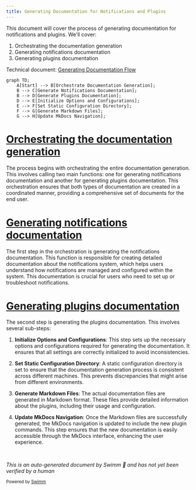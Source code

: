 ```yaml
---
title: Generating Documentation for Notifications and Plugins
---
```

This document will cover the process of generating documentation for notifications and plugins. We'll cover:

1. Orchestrating the documentation generation
2. Generating notifications documentation
3. Generating plugins documentation

Technical document: <SwmLink doc-title="Generating Documentation Flow">[Generating Documentation Flow](/.swm/generating-documentation-flow.d8dockkg.sw.md)</SwmLink>

```mermaid
graph TD;
    A[Start] --> B[Orchestrate Documentation Generation];
    B --> C[Generate Notifications Documentation];
    B --> D[Generate Plugins Documentation];
    D --> E[Initialize Options and Configurations];
    E --> F[Set Static Configuration Directory];
    F --> G[Generate Markdown Files];
    G --> H[Update MkDocs Navigation];
```

# [Orchestrating the documentation generation](http://localhost:5001/repos/Z2l0aHViJTNBJTNBaW50dWl0LWFyZ28tcm9sbG91dHMtZGVtbyUzQSUzQVN3aW1tLURlbW8=/docs/d8dockkg#main-function)

The process begins with orchestrating the entire documentation generation. This involves calling two main functions: one for generating notifications documentation and another for generating plugins documentation. This orchestration ensures that both types of documentation are created in a coordinated manner, providing a comprehensive set of documents for the end user.

# [Generating notifications documentation](http://localhost:5001/repos/Z2l0aHViJTNBJTNBaW50dWl0LWFyZ28tcm9sbG91dHMtZGVtbyUzQSUzQVN3aW1tLURlbW8=/docs/d8dockkg#main-function)

The first step in the orchestration is generating the notifications documentation. This function is responsible for creating detailed documentation about the notifications system, which helps users understand how notifications are managed and configured within the system. This documentation is crucial for users who need to set up or troubleshoot notifications.

# [Generating plugins documentation](http://localhost:5001/repos/Z2l0aHViJTNBJTNBaW50dWl0LWFyZ28tcm9sbG91dHMtZGVtbyUzQSUzQVN3aW1tLURlbW8=/docs/d8dockkg#generating-plugin-documentation)

The second step is generating the plugins documentation. This involves several sub-steps:

1. **Initialize Options and Configurations**: This step sets up the necessary options and configurations required for generating the documentation. It ensures that all settings are correctly initialized to avoid inconsistencies.

2. **Set Static Configuration Directory**: A static configuration directory is set to ensure that the documentation generation process is consistent across different machines. This prevents discrepancies that might arise from different environments.

3. **Generate Markdown Files**: The actual documentation files are generated in Markdown format. These files provide detailed information about the plugins, including their usage and configuration.

4. **Update MkDocs Navigation**: Once the Markdown files are successfully generated, the MkDocs navigation is updated to include the new plugin commands. This step ensures that the new documentation is easily accessible through the MkDocs interface, enhancing the user experience.

&nbsp;

*This is an auto-generated document by Swimm 🌊 and has not yet been verified by a human*

<SwmMeta version="3.0.0" repo-id="Z2l0aHViJTNBJTNBaW50dWl0LWFyZ28tcm9sbG91dHMtZGVtbyUzQSUzQVN3aW1tLURlbW8=" repo-name="intuit-argo-rollouts-demo"><sup>Powered by [Swimm](/)</sup></SwmMeta>
